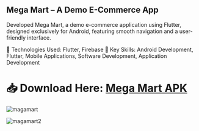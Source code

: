 ## Mega Mart – A Demo E-Commerce App

Developed Mega Mart, a demo e-commerce application using Flutter, designed exclusively for Android, featuring smooth navigation and a user-friendly interface.

🔹 Technologies Used: Flutter, Firebase
🔹 Key Skills: Android Development, Flutter, Mobile Applications, Software Development, Application Development

# 📥 Download Here: [Mega Mart APK](https://github.com/tusher2018/public-app-download-link/raw/refs/heads/main/ecomerce/MegaMart.apk)

![magamart](https://github.com/user-attachments/assets/249f7668-a0c3-4126-a2ec-6fd5d1d38273)

![magamart2](https://github.com/user-attachments/assets/f37c812e-fa15-40f8-b370-40666cf9c14b)


